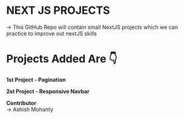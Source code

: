 # NEXT JS PROJECTS

-> This GitHub Repo will contain small NextJS projects which we can practice to improve out nextJS skills

# Projects Added Are 👇

<b>1st Project - Pagination</b>



<b>2st Project - Responsive Navbar</b>



<b>Contributor</b> <br>
-> Ashish Mohanty
